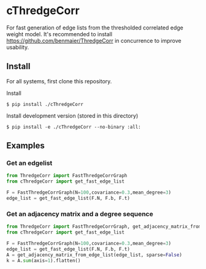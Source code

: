 # cThredgeCorr

For fast generation of edge lists from the thresholded correlated edge weight model. 
It's recommended to install https://github.com/benmaier/ThredgeCorr in concurrence to improve
usability.

## Install

For all systems, first clone this repository.

Install

    $ pip install ./cThredgeCorr

Install development version (stored in this directory)

    $ pip install -e ./cThredgeCorr --no-binary :all:

## Examples

### Get an edgelist

```python
from ThredgeCorr import FastThredgeCorrGraph
from cThredgeCorr import get_fast_edge_list

F = FastThredgeCorrGraph(N=100,covariance=0.3,mean_degree=3)
edge_list = get_fast_edge_list(F.N, F.b, F.t)
```

### Get an adjacency matrix and a degree sequence

```python
from ThredgeCorr import FastThredgeCorrGraph, get_adjacency_matrix_from_edge_list
from cThredgeCorr import get_fast_edge_list

F = FastThredgeCorrGraph(N=100,covariance=0.3,mean_degree=3)
edge_list = get_fast_edge_list(F.N, F.b, F.t)
A = get_adjacency_matrix_from_edge_list(edge_list, sparse=False)
k = A.sum(axis=1).flatten()
```
